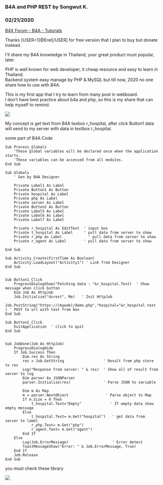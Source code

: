 ### B4A and PHP REST by Songwut K.
### 02/21/2020
[B4X Forum - B4A - Tutorials](https://www.b4x.com/android/forum/threads/114223/)

Thanks [USER=1]@Erel[/USER] for free version that I plan to buy but donate instead.  
  
I'll share my B4A knowledge in Thailand, your great product must popular, later.  
  
PHP is well known for web developer, it cheap resource and easy to learn in Thailand.  
Backend system easy manage by PHP & MySQL but till now, 2020 no one share how to use with B4A.  
  
This is my first app that I try to learn from many post in webboard.  
I don't have best practice about b4a and php, so this is my share that can help myself to remind.  
  
![](https://www.b4x.com/android/forum/attachments/88968)  
  
My concept is get text from B4A texbox r\_hospital, after click Button1 data will send to my server with data in textbox r\_hospital.  
  
some part of B4A Code  
  

```B4X
Sub Process_Globals  
    'These global variables will be declared once when the application starts.  
    'These variables can be accessed from all modules.  
End Sub  
  
Sub Globals  
    ' Gen by B4A Designer  
  
    Private Label1 As Label  
    Private Button1 As Button  
    Private hospital As Label  
    Private php As Label  
    Private server As Label  
    Private Button2 As Button  
    Private Label5 As Label  
    Private Label6 As Label  
    Private Label7 As Label  
  
    Private r_hospital As EditText  ' input box  
    Private t_hospital As Label     ' pull data from server to show  
    Private r_php As Label            ' pull data from server to show  
    Private r_agent As Label        ' pull data from server to show  
  
End Sub  
  
Sub Activity_Create(FirstTime As Boolean)  
    Activity.LoadLayout("Activity1") ' Link from Designer  
End Sub  
  
  
Sub Button1_Click  
    ProgressDialogShow("Fetching data : "&r_hospital.Text)  ' Show message when click button  
    Dim Job As HttpJob  
    Job.Initialize("dsrest", Me)   ' Init HttpJob  
    Job.PostString("https://(myweb)/demo.php","hospital="&r_hospital.text ) ' POST to url with text from box  
End Sub  
  
Sub Button2_Click  
    ExitApplication  ' click to quit  
End Sub  
  
  
Sub JobDone(Job As HttpJob)  
    ProgressDialogHide  
    If Job.Success Then  
        Dim res As String  
        res = Job.GetString                  ' Result from php store to res  
        Log("Response from server: " & res)  ' Show all of result from server to log  
        Dim parser As JSONParser  
        parser.Initialize(res)               ' Parse JSON to variable  
      
        Dim m As Map  
        m = parser.NextObject                 ' Parse object to Map  
        If m.Size = 0 Then  
            t_hospital.Text="Empty"             ' If empty data show empty message  
        Else  
            t_hospital.Text= m.Get("hospital")   ' get data from server to label  
            r_php.Text= m.Get("php")  
            r_agent.Text= m.Get("agent")  
        End If  
    Else  
        Log(Job.ErrorMessage)                    ' Error detect  
        ToastMessageShow("Error: " & Job.ErrorMessage, True)  
    End If  
    Job.Release  
End Sub
```

  
  
you must check these library  
  
![](https://www.b4x.com/android/forum/attachments/88970)